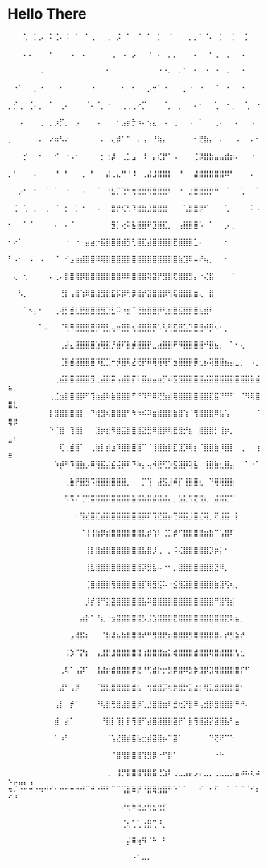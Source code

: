 # Hello There
⠀⠀⠀⢁⠀⡁⡠⠀⠅⢈⠄⠨⠀⠁⠀⠁⢀⠀⠀⢀⠀⡨⠀⠁⠀⠈⠀⠁⠀⡁⠀⠈⠀⠀⠀⡀⡀⠁⠈⠄⠀⡁⠀⢈⠀⠀⡁⠀⠀⠀⠀⠀⠀⠀
⠀⠀⠀⠄⠄⠀⠀⠀⠂⠀⠀⠀⠠⠀⠠⠀⠀⠀⠀⠀⢀⠀⠠⠀⡠⠀⠀⠐⠀⠄⠀⡀⡀⠀⠀⠀⠄⠀⠀⠂⢀⠀⢀⠀⠀⠠⠀⠀⠀⠀⠀⠀⠀⠀
⠀⠀⠀⠀⠀⠀⠠⠀⠀⠀⠀⠀⠀⠀⠀⠀⠀⠀⠀⠂⠀⠀⠀⠀⠀⠀⠀⠀⠀⠐⠐⠄⠀⠄⠁⠀⠂⠀⠐⠀⠐⠀⠠⠀⠀⠐⠀⠀⠀⠀⠀⠀⠀⠀
⠀⠐⠁⠀⠀⡀⠐⠀⠀⠀⠂⠀⠀⠀⠀⠀⠐⠀⠀⠀⠀⠀⠂⠀⠂⠀⠀⡠⠒⠁⠐⠀⠀⠀⡀⠐⠀⠐⠀⠀⠈⠀⠐⠀⠀⠐⠀⠀⠀⠀⠀⠀⠀⠀
⡀⡊⢀⠀⢈⠄⡀⠀⠁⠀⢀⠄⠀⠀⠀⠈⠄⠈⡀⠐⠀⠀⢀⢀⢀⠔⡉⠀⠀⠀⠈⡀⠀⡀⠀⠀⠄⠂⠀⠀⢁⠀⠐⢀⠀⠀⢁⠀⠐⠀⠀⠀⠀⠀
⠀⠀⠠⠀⠀⠀⢀⠀⡀⡰⡋⡀⠀⡠⠀⠀⠀⠠⠀⠀⠀⠂⣠⡶⡓⠲⠄⢢⣄⠀⠠⠀⢀⠀⠀⠠⠀⠁⠀⠀⢀⠄⠀⠀⠄⠀⠀⠠⠀⠀⠀⠀⠀⠀
⡀⠀⠀⠀⠀⠀⠄⠀⠔⠶⠣⠔⠀⠀⠀⠀⠀⠀⠄⠀⢄⡾⠁⠉⠀⡄⢠⠀⠘⢷⡄⠀⠀⠀⠀⠀⠂⣟⣷⡄⠀⠄⠀⠀⠠⠀⠀⠄⠂⠀⠀⠀⠀⠀
⠀⠀⠀⡊⠀⠀⠂⠀⠀⠊⠀⠐⠠⠂⠀⠀⠀⠀⡂⢐⡼⠀⢀⣁⣠⠀⠸⠀⡄⢎⡟⠁⠠⠀⠀⠀⢈⡽⣿⣷⣤⣤⣾⡶⠄⠀⠀⠐⠀⠀⠀⠀⠀⠀
⡀⠃⠀⠀⠀⠄⠀⠀⠀⠘⠀⠃⠀⠀⢀⠀⠃⠀⠀⣼⢀⣄⠛⠘⠸⠀⢀⣼⣸⣿⣿⡇⠀⠘⠀⠀⣼⣿⣿⣿⣿⣿⠿⠃⠀⠀⠀⠄⠀⠀⠀⠀⠀⠀
⠀⠀⡠⠂⠀⠂⠀⠈⠀⠁⠀⠐⠀⠀⠠⠀⠀⠈⠀⠘⣧⡉⢙⠳⢶⣾⣿⢿⣿⣿⣿⠇⠀⠐⠀⣰⣿⣿⣿⡿⠛⠁⠈⠀⠀⢁⠀⠀⠁⠀⠀⠀⠀⠀
⠀⢈⠀⢁⠀⡀⠀⢀⠀⠈⠀⡂⠀⡁⠐⠀⠀⠠⠀⠀⣿⡞⢎⢃⠹⣿⣷⣸⣿⣿⣿⠀⠀⠀⢡⣿⣿⡿⠋⠀⠀⠀⢁⠀⠀⠀⠀⠅⠠⠀⠀⠀⠀⠀
⠂⠀⠀⠁⠈⠀⠀⠀⠀⠄⠀⠄⠈⠀⠀⠀⠀⠀⠀⠀⣻⡁⢔⠭⣧⣿⣿⠟⣹⣿⣏⡀⠀⢠⣿⣿⣿⠡⠀⠁⠀⠀⡠⢀⠀⠀⠀⠀⠀⠀⠀⠀⠀⠀
⠂⠔⠁⠀⠀⠀⠀⠀⠀⠀⠀⠐⠀⠐⠀⣤⣴⡒⣯⣿⣿⣿⣾⣻⢃⣿⣏⣼⣿⣿⣿⣿⣟⣿⣿⣿⣁⠄⠀⠀⠀⠀⠂⠀⠀⠀⠀⠀⠀⠀⠀⠀⠀⠀
⠃⠠⠂⠀⠠⠀⠠⠀⠀⠈⠀⠊⣠⣶⣾⣿⣿⠿⢿⣿⣿⣿⣿⣿⣿⣿⣿⣿⣿⣿⣿⣿⣿⣷⣹⠿⠤⠞⢦⡀⠀⠀⠂⠀⠀⠀⠀⠀⠀⠀⠀⠀⠀⠀
⠀⢄⠀⢂⠀⠀⠀⠀⠄⢀⠄⣿⣿⢿⡿⣿⣿⣿⣿⣿⣿⣿⠿⠿⣿⣿⣿⢽⣽⡟⣻⣿⢏⣿⣿⣻⡄⠐⢌⣯⠀⠀⠀⠈⠀⠀⠀⠀⠀⠀⠀⠀⠀⠀
⠀⠀⠣⡀⠀⠀⠀⠀⠀⠀⢘⡏⢠⣿⢱⠿⣿⣼⣻⣟⣯⡯⡿⢓⡿⣿⡞⣽⣿⣿⡿⢻⢯⣿⣿⣯⣶⢄⠀⣿⠀⠀⠀⠀⠀⠀⠀⠀⠀⠀⠀⠀⠀⠀
⠀⠀⠀⠉⠢⡄⠂⠀⠀⢀⢼⡃⣾⣇⣟⣿⣿⣿⣻⣙⣃⠭⠰⣾⠉⢘⣷⣿⣿⡿⢃⣾⣿⣯⣿⡿⣿⣧⣾⠇⠀⠀⠀⠀⠀⠀⠀⠀⠀⠀⠀⠀⠀⠀
⠀⠀⠀⠀⠀⠀⠁⠤⠀⠀⠈⢻⠻⣿⣿⣿⣿⡿⢻⣃⢤⠶⣿⡟⢦⣾⣿⣿⡿⠡⢣⢻⣯⣿⣥⣙⣟⣻⠾⡻⠢⠂⡀⠀⠀⠀⠀⠀⠀⠀⠀⠀⠀⠀
⠀⠀⠀⠀⠀⠀⠀⠀⠀⠀⢀⣼⣄⣽⣿⣿⣿⣱⢿⣯⡘⣾⠏⣷⡾⣿⣿⡟⣀⣴⣿⣿⠟⠻⣿⣿⣿⣿⠚⣿⣦⡀⠀⠁⠂⢄⠀⠀⠀⠀⠀⠀⠀⠀
⠀⠀⠀⠀⠀⠀⠀⠀⠀⠀⢈⣿⣾⣽⣿⣿⣿⠹⣏⣉⠒⡺⣿⢯⣜⢟⡟⠿⢿⢿⢿⠋⣲⣿⣿⡿⡿⣂⡦⢽⣿⣿⣦⣤⣀⡀⠀⠠⡀⠀⠀⠀⠀⠀
⠀⠀⠀⠀⠀⠀⠀⠀⠀⢀⣮⣿⣿⣿⣿⣿⣻⣀⣼⣿⡭⢠⣾⣿⡏⠇⣿⣶⣤⣶⡋⠾⣫⣻⣿⣿⣿⣿⣬⣽⣿⣿⣿⣿⣿⣿⣿⣷⣾⣦⡀⠀⠀⠀
⠀⠀⠀⠀⠀⠀⠀⠀⢀⣈⣲⣿⣿⣿⡿⠋⢹⣶⣾⠷⣷⣿⣿⣿⠋⠛⠹⠛⠿⢟⣳⣾⢿⣿⣿⣿⣿⣿⣿⣏⣯⠙⠛⠋⠀⠈⠻⢿⣿⣿⣇⠀⠀⠀
⠀⠀⠀⠀⠀⠀⠀⠀⡇⣻⣿⣿⣿⣿⡇⠀⠙⢾⣻⢮⣿⣿⣿⠋⠳⠲⠮⠽⣶⣾⣿⣿⣷⣿⢱⠈⢻⣿⣿⣿⠿⣧⢡⠀⠀⠀⠀⠀⠈⢿⡿⠀⠀⠀
⠀⠀⠀⠀⠀⠀⠀⠀⠑⠈⣿⠀⢹⣿⡇⠀⠀⣹⡶⣞⠻⣿⣭⣿⣿⣿⣝⣛⠿⣿⡿⢿⣟⣻⡚⣦⠀⣿⣿⣿⡃⢸⡶⡀⠀⠀⠀⠀⠀⣠⠇⠀⠀⠀
⠀⠀⠀⠀⠀⠀⠀⠀⠀⠀⢏⢀⣾⣿⠁⠀⢀⣷⡇⣾⣰⠹⣿⣿⣿⣿⠉⠈⢸⣿⣷⡿⣏⣹⡹⢿⡆⠈⣿⣿⣷⠸⣿⡇⠀⢀⠀⠀⢰⠿⠀⠀⠀⠀
⠀⠀⠀⠀⠀⠀⠀⠀⠀⠱⡾⠛⠹⣿⣷⡠⠿⢻⣯⣬⣮⢬⡿⠏⠙⠷⡄⢤⠺⣟⢋⡱⣫⣽⡿⢽⣧⠀⢸⣿⣷⣂⣿⣤⠀⠀⠁⠐⠁⠀⠀⠀⠀⠀
⠀⠀⠀⠀⠀⠀⠀⠀⠀⠀⠀⢀⣷⡟⣿⣻⠩⣿⣿⣿⣿⣿⣿⡀⠀⠀⡉⢹⠀⣼⣫⣸⠾⡏⢸⣿⣿⣆⠀⠙⢿⢿⣿⣷⠀⠀⠀⠀⠀⠀⠀⠀⠀⠀
⠀⠀⠀⠀⠀⠀⠀⠀⠀⠀⠀⠻⠻⠌⢈⢛⣯⣿⣿⣿⣿⣿⣿⣿⣷⣿⣷⣿⣾⣿⣾⣄⡀⣳⣇⢻⣟⣻⣆⠀⣼⣿⣏⢉⠀⠀⠀⠀⠀⠀⠀⠀⠀⠀
⠀⠀⠀⠀⠀⠀⠀⠀⠀⠀⠀⠀⠀⠂⢻⣞⣿⣏⣾⣿⣿⣿⣿⣿⣿⣿⡿⠏⢹⣟⣿⡶⢙⡿⣯⣸⣿⣌⢽⡀⠟⣸⣯⠀⡇⠀⠀⠀⠀⠀⠀⠀⠀⠀
⠀⠀⠀⠀⠀⠀⠀⠀⠀⠀⠀⠀⠀⠀⠈⢸⢸⣷⡿⣾⣿⣿⣿⣿⣿⣿⣇⡾⢱⠇⢈⣉⡾⠋⣿⣿⣿⣿⣶⣷⠉⢡⣿⠏⠀⠀⠀⠀⠀⠀⠀⠀⠀⠀
⠀⠀⠀⠀⠀⠀⠀⠀⠀⠀⠀⠀⠀⠀⠀⢸⡇⣿⣾⣿⣿⣿⣿⣿⣿⣿⣧⣿⡸⢀⠀⡀⠨⢌⣿⣿⣿⣿⣿⡹⡶⡅⠂⠀⠀⠀⠀⠀⠀⠀⠀⠀⠀⠀
⠀⠀⠀⠀⠀⠀⠀⠀⠀⠀⠀⠀⠀⠀⠀⢸⣇⣿⣿⣿⣿⣿⣿⣿⣿⣿⡽⣻⣧⠤⠐⠂⡀⣽⣿⣿⣿⣿⣿⣿⣝⠿⡀⠀⠀⠀⠀⠀⠀⠀⠀⠀⠀⠀
⠀⠀⠀⠀⠀⠀⠀⠀⠀⠀⠀⠀⠀⠀⠀⢈⣿⣾⣿⣿⢻⣿⣿⣿⣿⣿⡏⢿⣻⣫⠥⠐⣪⣻⣽⣿⣿⣿⣿⣿⣷⣽⢫⢦⡀⠀⠀⠀⠀⠀⠀⠀⠀⠀
⠀⠀⠀⠀⠀⠀⠀⠀⠀⠀⠀⠀⠀⠀⠀⡸⡞⢹⠛⣝⣽⣿⣿⣿⣿⣿⣧⠽⣿⣿⣿⣿⣿⣿⣿⣿⣿⣿⣿⣿⠛⣿⢻⣮⠀⠀⠀⠀⠀⠀⠀⠀⠀⠀
⠀⠀⠀⠀⠀⠀⠀⠀⠀⠀⠀⠀⠀⠀⣴⡗⠁⠘⣆⠐⣲⣽⣿⣿⣿⣿⡣⣨⣱⣽⣿⣿⣟⣿⣿⣿⣿⣿⣿⣿⣿⣿⣟⢷⣦⡀⠀⠀⠀⠀⠀⠀⠀⠀
⠀⠀⠀⠀⠀⠀⠀⠀⠀⠀⠀⠀⣠⣾⡯⡆⠀⠀⠈⣷⢼⣦⣷⣿⣿⣿⠞⠛⣻⣿⣟⣶⣿⣿⣿⣻⢿⣿⣿⣿⣿⡄⡞⣻⣵⡞⠀⠀⠀⠀⠀⠀⠀⠀
⠀⠀⠀⠀⠀⠀⠀⠀⠀⠀⠀⢨⡱⠉⡝⡆⠀⢠⣸⣟⣸⣿⣿⣿⣿⣽⢰⣿⣿⣿⣶⣅⢾⣿⣿⣿⣾⣿⣿⢿⣿⣾⣿⣯⢣⣂⠀⠀⠀⠀⠀⠀⠀⠀
⠀⠀⠀⠀⠀⠀⠀⠀⠀⠀⢀⢯⠁⢠⡽⠁⠀⢸⣼⡶⣾⣿⣿⣿⡿⣟⠘⢋⣾⡗⡒⣻⡿⣿⠿⣳⡷⣹⡿⣹⢿⣿⣿⣿⣿⡏⠋⠀⠀⠀⠀⠀⠀⠀
⠀⠀⠀⠀⠀⠀⠀⠀⠀⠀⣼⠃⢠⡿⠀⠀⠀⠈⣻⣇⣿⣿⣿⣿⣾⣧⠀⢺⣾⣿⡭⢶⡷⣿⡓⣭⣴⡆⢿⣅⣺⣿⣿⣿⣿⠂⠀⠀⠀⠀⠀⠀⠀⠀
⠀⠀⠀⠀⠀⠀⠀⠀⠀⢠⡇⠀⡞⠁⠀⠀⠀⠘⢧⣿⢛⣿⣼⣿⣿⡿⢁⣘⣿⣿⣶⠏⣚⢖⡝⣿⠿⢤⣺⡿⣻⣿⣿⡿⠛⠚⠄⠀⠀⠀⠀⠀⠀⠀
⠀⠀⠀⠀⠀⠀⠀⠀⠀⣾⠀⣼⠁⠀⠀⠀⠀⠀⠘⣿⡇⢹⡇⡟⢻⣿⠋⣼⣿⣽⣿⣿⣽⡟⠁⣷⢻⣿⣽⡝⣽⣿⣧⠃⣤⠀⠀⠀⠀⠀⠀⠀⠀⠀
⠀⠀⠀⠀⠀⠀⠀⠀⠀⠁⠰⠃⠀⠀⠀⠀⠀⠀⠀⠈⢡⣜⣿⣾⣯⣧⣒⣾⣽⣿⡦⠉⣽⠁⠀⠀⠀⠀⠀⠙⢝⠟⠉⠑⠀⠀⠀⠀⠀⠀⠀⠀⠀⠀
⠀⠀⠀⠀⠀⠀⠀⠀⠀⠀⠀⠀⠀⠀⠀⠀⠀⠀⠀⠀⠈⣿⢻⡿⣿⣿⢹⣻⡿⠐⠋⡿⠁⠀⠀⠀⠀⠀⠀⠀⠐⠓⠀⠀⠀⠀⠀⠀⠀⠀⠀⠀⠀⠀
⠀⠀⠀⠀⠀⠀⠀⠀⠀⠀⠀⠀⠀⠀⠀⠀⠀⠀⠀⢀⠀⢸⡛⣯⣿⣿⢻⣿⣯⢘⣱⠇⢀⣀⣠⡤⡠⡄⣀⡀⢀⣀⣀⣠⣤⠴⠦⢆⠴⠢⡤⣤⡄⢠
⠲⠌⠐⠒⠒⠐⠲⠚⠊⠂⠒⠒⠒⠒⠚⠉⠚⠑⠛⠋⠉⠉⢩⣿⠷⡟⠘⣿⢿⣳⣿⠓⠑⠁⠁⠀⠀⠊⠀⠂⠋⠀⠈⠈⠁⠉⠈⠊⠆⠊⠘⠀⠀⠀
⠀⠀⠀⠀⠀⠀⠀⠀⠀⠀⠀⠀⠀⠀⠀⠀⠀⠀⠀⠀⠀⠀⠜⢶⠷⣟⣴⢿⣦⢷⡏⠀⠀⠀⠀⠀⠀⠀⠀⠀⠀⠀⠀⠀⠀⠀⠀⠀⠀⠀⠀⠀⠀⠀
⠀⠀⠀⠀⠀⠀⠀⠀⠀⠀⠀⠀⠀⠀⠀⠀⠀⠀⠀⠀⠀⠀⢈⢆⢁⢁⢰⣿⢉⠘⡀⠀⠀⠀⠀⠀⠀⠀⠀⠀⠀⠀⠀⠀⠀⠀⠀⠀⠀⠀⠀⠀⠀⠀
⠀⠀⠀⠀⠀⠀⠀⠀⠀⠀⠀⠀⠀⠀⠀⠀⠀⠀⠀⠀⠀⠀⠀⡬⠿⢶⠻⠈⠓⠀⠃⠀⠀⠀⠀⠀⠀⠀⠀⠀⠀⠀⠀⠀⠀⠀⠀⠀⠀⠀⠀⠀⠀⠀
⠀⠀⠀⠀⠀⠀⠀⠀⠀⠀⠀⠀⠀⠀⠀⠀⠀⠀⠀⠀⠀⠀⠀⠀⠐⠁⠤⠄⠀⠀⠀⠀⠀⠀⠀⠀⠀⠀⠀⠀⠀⠀⠀⠀⠀⠀⠀⠀⠀⠀⠀⠀⠀⠀
